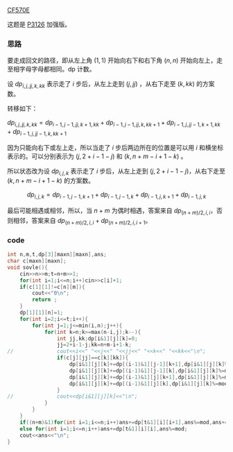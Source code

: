 [CF570E](https://www.luogu.com.cn/problem/CF570E)

这题是 [P3126](https://www.luogu.com.cn/problem/P3126) 加强版。

### 思路

要走成回文的路径，即从左上角 $(1,1)$ 开始向右下和右下角 $(n,n)$ 开始向左上，走至相字母字母都相同。dp 计数。

设 $dp_{i,j,jj,k,kk}$ 表示走了 $i$ 步后，从左上走到 $(j,jj)$ ，从右下走至 $(k,kk)$ 的方案数。

转移如下：

$dp_{i,j,jj,k,kk}=dp_{i-1,j-1,jj,k+1,kk}+dp_{i-1,j-1,jj,k,kk+1}+dp_{i-1,j,jj-1,k+1,kk}+dp_{i-1,j,jj-1,k,kk+1}$

因为只能向右下或左上走，所以当走了 $i$ 步后两边所在的位置是可以用 $i$ 和横坐标表示的。可以分别表示为 $(j,2+i-1-j)$ 和 $(k,n+m-i+1-k)$ 。

所以状态改为设 $dp_{i,j,k}$ 表示走了 $i$ 步后，从左上走到 $(j,2+i-1-j)$，从右下走至 $(k,n+m-i+1-k)$ 的方案数。

$$dp_{i,j,k}=dp_{i-1,j-1,k+1}+dp_{i-1,j-1,k}+dp_{i-1,j,k+1}+dp_{i-1,j,k}$$

最后可能相遇或相邻，所以，当 $n+m$ 为偶时相遇，答案来自 $dp_{(n+m)/2,i,i}$，否则相邻，答案来自 $dp_{(n+m)/2,i,i}+dp_{(n+m)/2,i,i+1}$。

### code

```cpp
int n,m,t,dp[3][maxn][maxn],ans;
char c[maxn][maxn];
void sovle(){
	cin>>n>>m;t=n+m>>1;
	for(int i=1;i<=n;i++)cin>>c[i]+1;
	if(c[1][1]!=c[n][m]){
		cout<<"0\n";
		return ;
	}
	dp[1][1][n]=1;
	for(int i=2;i<=t;i++){
		for(int j=1;j<=min(i,n);j++){
			for(int k=n;k>=max(n-i,j);k--){
				int jj,kk;dp[i&1][j][k]=0;
				jj=2+i-1-j;kk=n+m-i+1-k;
//				cout<<i<<" "<<j<<" "<<jj<<" "<<k<<" "<<kk<<"\n";
				if(c[j][jj]==c[k][kk]){
					dp[i&1][j][k]+=dp[(i-1)&1][j-1][k+1],dp[i&1][j][k]%=mod;
					dp[i&1][j][k]+=dp[(i-1)&1][j-1][k],dp[i&1][j][k]%=mod;
					dp[i&1][j][k]+=dp[(i-1)&1][j][k+1],dp[i&1][j][k]%=mod;
					dp[i&1][j][k]+=dp[(i-1)&1][j][k],dp[i&1][j][k]%=mod;
				}
//				cout<<dp[i&1][j][k]<<"\n";
			}
		}
	}
	if((n+m)&1)for(int i=1;i<=n;i++)ans+=dp[t&1][i][i+1],ans%=mod,ans+=dp[t&1][i][i],ans%=mod;
	else for(int i=1;i<=n;i++)ans+=dp[t&1][i][i],ans%=mod;
	cout<<ans<<"\n";
}
```
